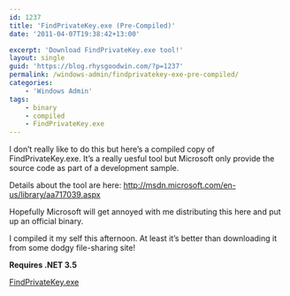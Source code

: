 ```yaml
---
id: 1237
title: 'FindPrivateKey.exe (Pre-Compiled)'
date: '2011-04-07T19:38:42+13:00'

excerpt: 'Download FindPrivateKey.exe tool!'
layout: single
guid: 'https://blog.rhysgoodwin.com/?p=1237'
permalink: /windows-admin/findprivatekey-exe-pre-compiled/
categories:
    - 'Windows Admin'
tags:
    - binary
    - compiled
    - FindPrivateKey.exe
---
```


I don’t really like to do this but here’s a compiled copy of FindPrivateKey.exe. It’s a really uesful tool but Microsoft only provide the source code as part of a development sample.

Details about the tool are here: <http://msdn.microsoft.com/en-us/library/aa717039.aspx>

Hopefully Microsoft will get annoyed with me distributing this here and put up an official binary.

I compiled it my self this afternoon. At least it’s better than downloading it from some dodgy file-sharing site!

**Requires .NET 3.5**

[ FindPrivateKey.exe ](/content/uploads/downloads/2011/04/FindPrivateKey.exe)